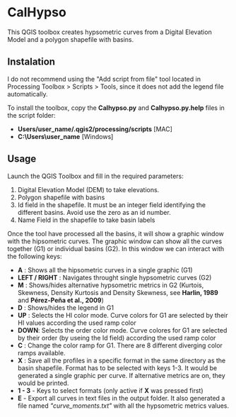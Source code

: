 # CalHypso
This QGIS toolbox creates hypsometric curves from a 
Digital Elevation Model and a polygon shapefile with basins. 

## Instalation
I do not recommend using the "Add script from file" tool located in Processing Toolbox > Scripts > Tools, 
since it does not add the legend file automatically.

To install the toolbox, copy the **Calhypso.py** and **Calhypso.py.help** files in the script folder:
- **Users/user_name/.qgis2/processing/scripts**  [MAC] 
- **C:\Users\user_name**   [Windows]


## Usage
Launch the QGIS Toolbox and fill in the required parameters:

1. Digital Elevation Model (DEM) to take elevations. 
2. Polygon shapefile with basins
3. Id field in the shapefile. It must be an integer field identifying the different basins. Avoid use the zero as an id number.
4. Name Field in the shapefile to take basin labels

Once the tool have processed all the basins, it will show a graphic 
window with the hipsometric curves. The graphic window can show all the curves
together (G1) or individual basins (G2). 
In this window we can interact with the following keys:

* **A** : Shows all the hipsometric curves in a single graphic (G1)
* **LEFT / RIGHT** : Navigates throught single hypsometric curves (G2)
* **M** : Shows/hides alternative hypsometric metrics in G2 (Kurtois, 
Skewness, Density Kurtosis and Density Skewness, see 
**Harlin, 1989** and **Pérez-Peña et al., 2009**)
* **D** : Shows/hides the legend in G1
* **UP** : Selects the HI color mode. Curve colors for G1 are selected by their HI 
values according the used ramp color
* **DOWN**: Selects the order color mode. Curve colores for G1 are selected by 
their order (by useing the Id field) 
according the used ramp color
* **C** : Change the color ramp for G1. There are 8 different diverging color 
ramps available.
* **X** : Save all the profiles in a specific format in the same directory as the 
basin shapefile. Format has to be selected with keys 1-3. It would be generated a 
single graphic per curve. If alternative metrics are on, they would be printed. 
* **1 - 3** - Keys to select formats (only active if **X** was pressed first) 
* **E** - Export all curves in text files in the output folder. It also generated 
a file named *"curve_moments.txt"* with all the hypsometric metrics values.
